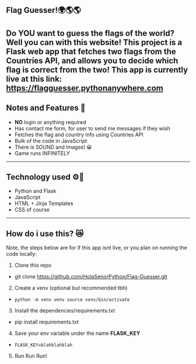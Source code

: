 ## Flag Guesser!🌍🌎🌎

Do YOU want to guess the flags of the world? Well you can with this website! This project is a Flask web app
that fetches two flags from the Countries API, and allows you to decide which flag is correct from the two!
This app is currently live at this link: https://flagguesser.pythonanywhere.com
---

## Notes and Features 📝
- **NO** login or anything required
- Has contact me form, for user to send me messages if they wish
- Fetches the flag and country info using Countries API
- Bulk of the code in JavaScript
- There is SOUND and Images! 😀
- Game runs INFINITELY

---

## Technology used ⚙️🤖
- Python and Flask
- JavaScript
- HTML + Jinja Templates
- CSS of course

---
## How do i use this? 😿
Note, the steps below are for if this app isnt live, or you plan on running the code locally:
1. Clone this repo
  - git clone https://github.com/HolaSenorPython/Flag-Guesser.git
2. Create a venv (optional but recommended tbh)
  - `python -m venv venv source venv/bin/activate`
3. Install the dependencies/requirements.txt
  - pip install requirements.txt
4. Save your env variable under the name **FLASK_KEY**
  - `FLASK_KEY=blahblahblah`
5. Run Run Run!
